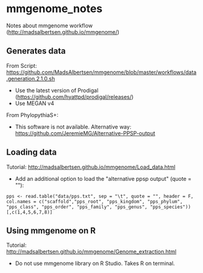 # mmgenome_notes
Notes about mmgenome workflow (http://madsalbertsen.github.io/mmgenome/)

## Generates data 
From Script: https://github.com/MadsAlbertsen/mmgenome/blob/master/workflows/data.generation.2.1.0.sh
- Use the latest version of Prodigal (https://github.com/hyattpd/prodigal/releases/)
- Use MEGAN v4

From PhylopythiaS+:
- This software is not available. Alternative way: https://github.com/JeremieMG/Alternative-PPSP-output 

## Loading data
Tutorial: http://madsalbertsen.github.io/mmgenome/Load_data.html
- Add an additional option to load the "alternative ppsp output" (quote = ""):
```
pps <- read.table("data/pps.txt", sep = "\t", quote = "", header = F, col.names = c("scaffold","pps_root", "pps_kingdom", "pps_phylum", "pps_class", "pps_order", "pps_family", "pps_genus", "pps_species"))[,c(1,4,5,6,7,8)]
```

## Using mmgenome on R
Tutorial: http://madsalbertsen.github.io/mmgenome/Genome_extraction.html
- Do not use mmgenome library on R Studio. Takes R on terminal.

